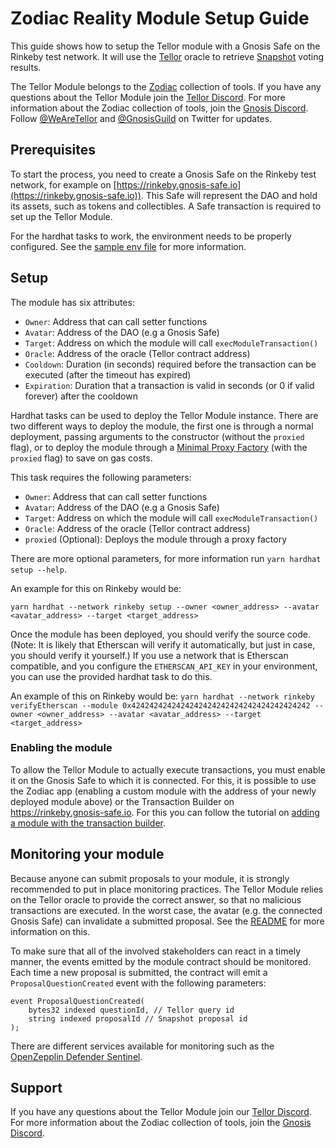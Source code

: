 # Zodiac Reality Module Setup Guide

This guide shows how to setup the Tellor module with a Gnosis Safe on the Rinkeby test network. It will use the [Tellor](https://tellor.io/) oracle to retrieve [Snapshot](https://snapshot.org/) voting results.

The Tellor Module belongs to the [Zodiac](https://github.com/gnosis/zodiac) collection of tools. If you have any questions about the Tellor Module join the [Tellor Discord](https://discord.gg/tellor).
For more information about the Zodiac collection of tools, join the [Gnosis Discord](https://discord.gg/wwmBWTgyEq). Follow [@WeAreTellor](https://twitter.com/wearetellor) and [@GnosisGuild](https://twitter.com/gnosisguild) on Twitter for updates. 

## Prerequisites

To start the process, you need to create a Gnosis Safe on the Rinkeby test network, for example on [https://rinkeby.gnosis-safe.io](https://rinkeby.gnosis-safe.io)). This Safe will represent the DAO and hold its assets, such as tokens and collectibles. A Safe transaction is required to set up the Tellor Module.

For the hardhat tasks to work, the environment needs to be properly configured. See the [sample env file](../.env.sample) for more information.

## Setup

The module has six attributes:

- `Owner`: Address that can call setter functions
- `Avatar`: Address of the DAO (e.g a Gnosis Safe)
- `Target`: Address on which the module will call `execModuleTransaction()`
- `Oracle`: Address of the oracle (Tellor contract address)
- `Cooldown`: Duration (in seconds) required before the transaction can be executed (after the timeout has expired)
- `Expiration`: Duration that a transaction is valid in seconds (or 0 if valid forever) after the cooldown

Hardhat tasks can be used to deploy the Tellor Module instance. There are two different ways to deploy the module, the first one is through a normal deployment, passing arguments to the constructor (without the `proxied` flag), or to deploy the module through a [Minimal Proxy Factory](https://eips.ethereum.org/EIPS/eip-1167) (with the `proxied` flag) to save on gas costs.

This task requires the following parameters:

- `Owner`: Address that can call setter functions
- `Avatar`: Address of the DAO (e.g a Gnosis Safe)
- `Target`: Address on which the module will call `execModuleTransaction()`
- `Oracle`: Address of the oracle (Tellor contract address)
- `proxied` (Optional): Deploys the module through a proxy factory

There are more optional parameters, for more information run `yarn hardhat setup --help`.

An example for this on Rinkeby would be:

`yarn hardhat --network rinkeby setup --owner <owner_address> --avatar <avatar_address> --target <target_address>`

Once the module has been deployed, you should verify the source code. (Note: It is likely that Etherscan will verify it automatically, but just in case, you should verify it yourself.) If you use a network that is Etherscan compatible, and you configure the `ETHERSCAN_API_KEY` in your environment, you can use the provided hardhat task to do this.

An example of this on Rinkeby would be:
`yarn hardhat --network rinkeby verifyEtherscan --module 0x4242424242424242424242424242424242424242 --owner <owner_address> --avatar <avatar_address> --target <target_address>`

### Enabling the module

To allow the Tellor Module to actually execute transactions, you must enable it on the Gnosis Safe to which it is connected. For this, it is possible to use the Zodiac app (enabling a custom module with the address of your newly deployed module above) or the Transaction Builder on https://rinkeby.gnosis-safe.io. For this you can follow the tutorial on [adding a module with the transaction builder](https://help.gnosis-safe.io/en/articles/4934427-add-a-module).

<!-- ## Snapshot integration

To setup the newly deployed module on snapshot view the [Snapshot integration guide here.](https://gnosis.github.io/zodiac/docs/tutorial-module-reality/integrate-snapshot).  -->

## Monitoring your module

Because anyone can submit proposals to your module, it is strongly recommended to put in place monitoring practices. The Tellor Module relies on the Tellor oracle to provide the correct answer, so that no malicious transactions are executed. In the worst case, the avatar (e.g. the connected Gnosis Safe) can invalidate a submitted proposal. See the [README](../README.md) for more information on this. 

To make sure that all of the involved stakeholders can react in a timely manner, the events emitted by the module contract should be monitored. Each time a new proposal is submitted, the contract will emit a `ProposalQuestionCreated` event with the following parameters:
```
event ProposalQuestionCreated(
    bytes32 indexed questionId, // Tellor query id
    string indexed proposalId // Snapshot proposal id
);
```

There are different services available for monitoring such as the [OpenZepplin Defender Sentinel](https://docs.openzeppelin.com/defender/sentinel).

## Support

If you have any questions about the Tellor Module join our [Tellor Discord](https://discord.gg/tellor).
For more information about the Zodiac collection of tools, join the [Gnosis Discord](https://discord.gg/wwmBWTgyEq).
